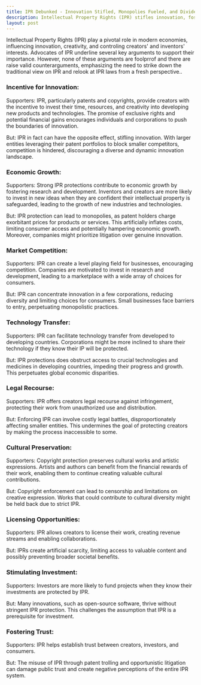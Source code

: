 ```yaml
---
title: IPR Debunked - Innovation Stifled, Monopolies Fueled, and Divides Deepened
description: Intellectual Property Rights (IPR) stifles innovation, fosters monopolies, hinders competition, obstructs access to technology and medicines, impedes creative expression, limits access to valuable content, and exacerbates economic disparities.
layout: post
---
```


Intellectual Property Rights (IPR) play a pivotal role in modern economies, influencing innovation, creativity, and controling creators' and inventors' interests. Advocates of IPR underline several key arguments to support their importance. However, none of these arguments are foolprrof and there are raise valid counterarguments, emphasizing the need to strike down the traditional view on IPR and relook at IPR laws from a fresh perspective..

### Incentive for Innovation:
Supporters:
IPR, particularly patents and copyrights, provide creators with the incentive to invest their time, resources, and creativity into developing new products and technologies. The promise of exclusive rights and potential financial gains encourages individuals and corporations to push the boundaries of innovation.

But:
IPR in fact can have the opposite effect, stifling innovation. With larger entities leveraging their patent portfolios to block smaller competitors, competition is hindered, discouraging a diverse and dynamic innovation landscape.

### Economic Growth:
Supporters:
Strong IPR protections contribute to economic growth by fostering research and development. Inventors and creators are more likely to invest in new ideas when they are confident their intellectual property is safeguarded, leading to the growth of new industries and technologies.

But:
IPR protection can lead to monopolies, as patent holders charge exorbitant prices for products or services. This artificially inflates costs, limiting consumer access and potentially hampering economic growth. Moreover, companies might prioritize litigation over genuine innovation.

### Market Competition:
Supporters:
IPR can create a level playing field for businesses, encouraging competition. Companies are motivated to invest in research and development, leading to a marketplace with a wide array of choices for consumers.

But:
IPR can concentrate innovation in a few corporations, reducing diversity and limiting choices for consumers. Small businesses face barriers to entry, perpetuating monopolistic practices.

### Technology Transfer:
Supporters:
IPR can facilitate technology transfer from developed to developing countries. Corporations might be more inclined to share their technology if they know their IP will be protected.

But:
IPR protections does obstruct access to crucial technologies and medicines in developing countries, impeding their progress and growth. This  perpetuates global economic disparities.

### Legal Recourse:
Supporters:
IPR offers creators legal recourse against infringement, protecting their work from unauthorized use and distribution.

But:
Enforcing IPR can involve costly legal battles, disproportionately affecting smaller entities. This undermines the goal of protecting creators by making the process inaccessible to some.

### Cultural Preservation:
Supporters:
Copyright protection preserves cultural works and artistic expressions. Artists and authors can benefit from the financial rewards of their work, enabling them to continue creating valuable cultural contributions.

But:
Copyright enforcement can lead to censorship and limitations on creative expression. Works that could contribute to cultural diversity might be held back due to strict IPR.

### Licensing Opportunities:
Supporters:
IPR allows creators to license their work, creating revenue streams and enabling collaborations.

But:
IPRs create artificial scarcity, limiting access to valuable content and possibly preventing broader societal benefits.

### Stimulating Investment:
Supporters:
Investors are more likely to fund projects when they know their investments are protected by IPR.

But:
Many innovations, such as open-source software, thrive without stringent IPR protection. This challenges the assumption that IPR is a prerequisite for investment.

### Fostering Trust:
Supporters:
IPR helps establish trust between creators, investors, and consumers.

But:
The misuse of IPR through patent trolling and opportunistic litigation can damage public trust and create negative perceptions of the entire IPR system.
